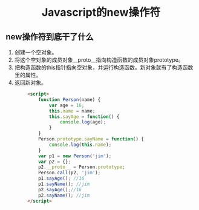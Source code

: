 <h1 align="center"> Javascript的new操作符</h1>

new操作符到底干了什么
-

1. 创建一个空对象。
2. 将这个空对象的成员对象__proto__指向构造函数的成员对象prototype。
3. 把构造函数的this指针指向空对象，并运行构造函数。新对象就有了构造函数里的属性。
4. 返回新对象。

```html
		<script>
			function Person(name) {
				var age = 16;
				this.name = name;
				this.sayAge = function() {
					console.log(age);
				}
			}
			Person.prototype.sayName = function() {
				console.log(this.name);
			}
			var p1 = new Person('jim');			
			var p2 = {};
			p2.__proto__ = Person.prototype;
			Person.call(p2, 'jim');
			p1.sayAge(); //16
			p1.sayName(); //jim
			p2.sayAge();//16
			p2.sayName(); //jim
		</script>
```

